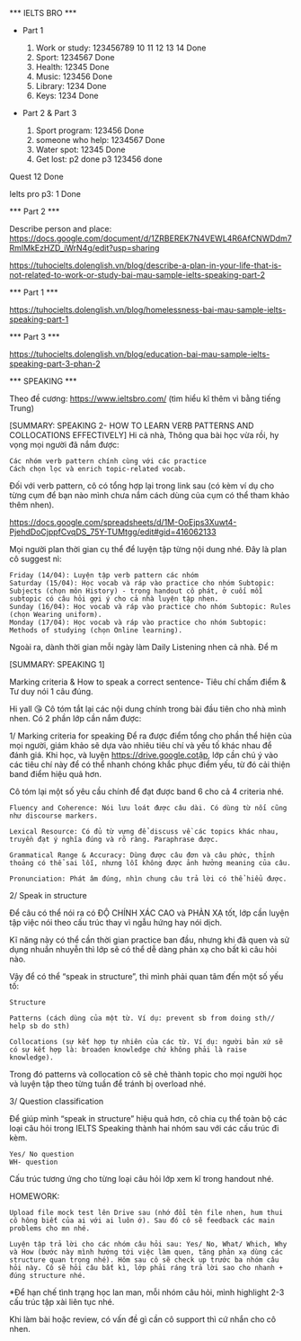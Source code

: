 *** IELTS BRO ***

* Part 1
	
	1. Work or study: 123456789 10 11  12 13 14 Done
	2. Sport: 1234567 Done
	3. Health: 12345 Done
	4. Music: 123456 Done
	5. Library: 1234 Done
	6. Keys: 1234 Done

* Part 2 & Part 3

	1. Sport program: 123456 Done
	2. someone who help: 1234567 Done
	3. Water spot: 12345 Done
	4. Get lost: p2 done p3 123456 done

Quest 12 Done

Ielts pro p3: 1 Done

*** Part 2 *** 

Describe person and place: https://docs.google.com/document/d/1ZRBEREK7N4VEWL4R6AfCNWDdm7RmIMkEzHZD_iWrN4g/edit?usp=sharing

https://tuhocielts.dolenglish.vn/blog/describe-a-plan-in-your-life-that-is-not-related-to-work-or-study-bai-mau-sample-ielts-speaking-part-2

*** Part 1 ***

https://tuhocielts.dolenglish.vn/blog/homelessness-bai-mau-sample-ielts-speaking-part-1

*** Part 3 ***

https://tuhocielts.dolenglish.vn/blog/education-bai-mau-sample-ielts-speaking-part-3-phan-2

*** SPEAKING ***

Theo đề cương: https://www.ieltsbro.com/ (tìm hiểu kĩ thêm vì bằng tiếng Trung)

[SUMMARY: SPEAKING 2- HOW TO LEARN VERB PATTERNS AND COLLOCATIONS EFFECTIVELY]
Hi cả nhà,
Thông qua bài học vừa rồi, hy vọng mọi người đã nắm được:

    Các nhóm verb pattern chính cùng với các practice
    Cách chọn lọc và enrich topic-related vocab.

Đối với verb pattern, cô có tổng hợp lại trong link sau (có kèm ví dụ cho từng cụm để bạn nào mình chưa nắm cách dùng của cụm có thể tham khảo thêm nhen).

https://docs.google.com/spreadsheets/d/1M-OoEjps3Xuwt4-PjehdDoCjppfCvqDS_75Y-TUMtgg/edit#gid=416062133

Mọi người plan thời gian cụ thể để luyện tập từng nội dung nhé.
Đây là plan cô suggest nì:

    Friday (14/04): Luyện tập verb pattern các nhóm
    Saturday (15/04): Học vocab và ráp vào practice cho nhóm Subtopic: Subjects (chọn môn History) - trong handout cô phát, ở cuối mỗi subtopic có câu hỏi gợi ý cho cả nhà luyện tập nhen.
    Sunday (16/04): Học vocab và ráp vào practice cho nhóm Subtopic: Rules (chọn Wearing uniform).
    Monday (17/04): Học vocab và ráp vào practice cho nhóm Subtopic: Methods of studying (chọn Online learning).

Ngoài ra, dành thời gian mỗi ngày làm Daily Listening nhen cả nhà. Để m


[SUMMARY: SPEAKING 1]

Marking criteria & How to speak a correct sentence-
Tiêu chí chấm điểm & Tư duy nói 1 câu đúng.

Hi yall 😘
Cô tóm tắt lại các nội dung chính trong bài đầu tiên cho nhà mình nhen.
Có 2 phần lớp cần nắm được:

1/ Marking criteria for speaking
Để ra được điểm tổng cho phần thể hiện của mọi người, giám khảo sẽ dựa vào nhiêu tiêu chí và yếu tố khác nhau để đánh giá. Khi học, và luyện https://drive.google.cotập, lớp cần chú ý vào các tiêu chí này để có thể nhanh chóng khắc phục điểm yếu, từ đó cải thiện band điểm hiệu quả hơn.

Cô tóm lại một số yêu cầu chính để đạt được band 6 cho cả 4 criteria nhé.

    Fluency and Coherence: Nói lưu loát được câu dài. Có dùng từ nối cũng như discourse markers.
    
    Lexical Resource: Có đủ từ vựng để discuss về các topics khác nhau, truyền đạt ý nghĩa đúng và rõ ràng. Paraphrase được.
    
    Grammatical Range & Accuracy: Dùng được câu đơn và câu phức, thỉnh thoảng có thể sai lỗi, nhưng lỗi không được ảnh hưởng meaning của câu.
    
    Pronunciation: Phát âm đúng, nhìn chung câu trả lời có thể hiểu được.
   

2/ Speak in structure

Để câu có thể nói ra có ĐỘ CHÍNH XÁC CAO và PHẢN XẠ tốt, lớp cần luyện tập việc nói theo cấu trúc thay vì ngẫu hứng hay nói dịch.

Kĩ năng này có thể cần thời gian practice ban đầu, nhưng khi đã quen và sử dụng nhuần nhuyễn thì lớp sẽ có thể dễ dàng phản xạ cho bất kì câu hỏi nào.

Vậy để có thể “speak in structure”, thì mình phải quan tâm đến một số yếu tố:

    Structure
    
    Patterns (cách dùng của một từ. Ví dụ: prevent sb from doing sth// help sb do sth)
    
    Collocations (sự kết hợp tự nhiên của các từ. Ví dụ: người bản xứ sẽ có sự kết hợp là: broaden knowledge chứ không phải là raise knowledge).
    

Trong đó patterns và collocation cô sẽ chẻ thành topic cho mọi người học và luyện tập theo từng tuần để tránh bị overload nhé.

3/ Question classification

Để giúp mình “speak in structure” hiệu quả hơn, cô chia cụ thể toàn bộ các loại câu hỏi trong IELTS Speaking thành hai nhóm sau với các cấu trúc đi kèm.

    Yes/ No question
    WH- question

Cấu trúc tương ứng cho từng loại câu hỏi lớp xem kĩ trong handout nhé.

HOMEWORK:

    Upload file mock test lên Drive sau (nhớ đổi tên file nhen, hum thui cô hông biết của ai với ai luôn ớ). Sau đó cô sẽ feedback các main problems cho mn nhé.
    
    Luyện tập trả lời cho các nhóm câu hỏi sau: Yes/ No, What/ Which, Why và How (bước này mình hướng tới việc làm quen, tăng phản xạ dùng các structure quan trọng nhé). Hôm sau cô sẽ check up trước ba nhóm câu hỏi này. Cô sẽ hỏi câu bất kì, lớp phải ráng trả lời sao cho nhanh + đúng structure nhé.
    

*Để hạn chế tình trạng học lan man, mỗi nhóm câu hỏi, mình highlight 2-3 cấu trúc tập xài liên tục nhé.

Khi làm bài hoặc review, có vấn đề gì cần cô support thì cứ nhắn cho cô nhen.

